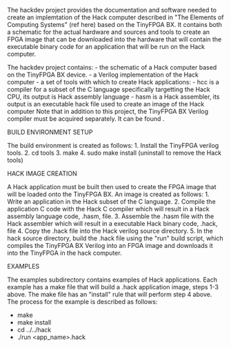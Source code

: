 The hackdev project provides the documentation and software needed to create 
an implemtation of the Hack computer described in "The Elements of Computing 
Systems" (ref here) based on the TinyFPGA BX.  It contains both a schematic
for the actual hardware and sources and tools to create an FPGA image that can
be downloaded into the hardware that will contain the executable binary code 
for an application that will be run on the Hack computer.

The hackdev project contains:
    - the schematic of a Hack computer based on the TinyFPGA BX device.
    - a Verilog implementation of the Hack computer
    - a set of tools with which to create Hack applications:
    - hcc is a compiler for a subset of the C language specifically targetting 
      the Hack CPU, its output is Hack assembly language
    - hasm is a Hack assembler, its output is an executable hack file used to 
      create an image of the Hack computer
Note that in addition to this project, the TinyFPGA BX Verilog compiler must be
acquired separately.  It can be found <here>.


BUILD ENVIRONMENT SETUP

The build environment is created as follows:
    1. Install the TinyFPGA verilog tools.
    2. cd tools
    3. make
    4. sudo make install (uninstall to remove the Hack tools)


HACK IMAGE CREATION
    
A Hack application must be built then used to create the FPGA image that will be
loaded onto the TinyFPGA BX.  An image is created as follows:
    1. Write an application in the Hack subset of the C language.
    2. Compile the application C code with the Hack C compiler which will result 
       in a Hack assembly language code, .hasm, file.
    3. Assemble the .hasm file with the Hack assembler which will result in a 
       executable Hack binary code, .hack, file
    4. Copy the .hack file into the Hack verilog source directory.
    5. In the hack source directory, build the .hack file using the "run" build
       script, which compiles the TinyFPGA BX Verilog into an FPGA image and
       downloads it into the TinyFPGA in the hack computer.


EXAMPLES

The examples subdirectory contains examples of Hack applications.  Each example
has a make file that will build a .hack application image, steps 1-3 above.  The
make file has an "install" rule that will perform step 4 above.  The process for
the example is described as follows:
  - make
  - make install
  - cd ../../hack
  - ./run <app_name>.hack
  
